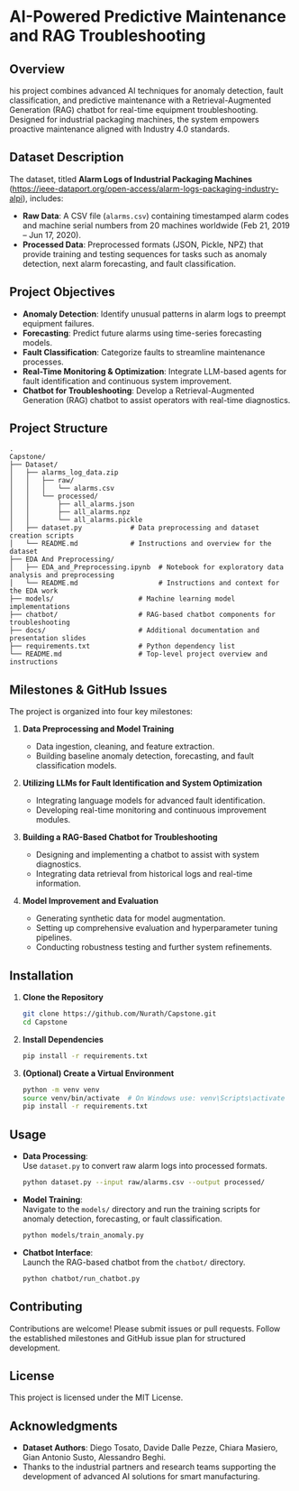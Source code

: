 #  AI-Powered Predictive Maintenance and RAG Troubleshooting

## Overview
his project combines advanced AI techniques for anomaly detection, fault classification, and predictive maintenance with a Retrieval-Augmented Generation (RAG) chatbot for real-time equipment troubleshooting. Designed for industrial packaging machines, the system empowers proactive maintenance aligned with Industry 4.0 standards.


## Dataset Description
The dataset, titled **Alarm Logs of Industrial Packaging Machines** (https://ieee-dataport.org/open-access/alarm-logs-packaging-industry-alpi), includes:
- **Raw Data**: A CSV file (`alarms.csv`) containing timestamped alarm codes and machine serial numbers from 20 machines worldwide (Feb 21, 2019 – Jun 17, 2020).
- **Processed Data**: Preprocessed formats (JSON, Pickle, NPZ) that provide training and testing sequences for tasks such as anomaly detection, next alarm forecasting, and fault classification.

## Project Objectives
- **Anomaly Detection**: Identify unusual patterns in alarm logs to preempt equipment failures.
- **Forecasting**: Predict future alarms using time-series forecasting models.
- **Fault Classification**: Categorize faults to streamline maintenance processes.
- **Real-Time Monitoring & Optimization**: Integrate LLM-based agents for fault identification and continuous system improvement.
- **Chatbot for Troubleshooting**: Develop a Retrieval-Augmented Generation (RAG) chatbot to assist operators with real-time diagnostics.

## Project Structure
```
.
Capstone/
├── Dataset/
│   ├── alarms_log_data.zip
│   │   ├── raw/
│   │   │   └── alarms.csv
│   │   └── processed/
│   │       ├── all_alarms.json
│   │       ├── all_alarms.npz
│   │       └── all_alarms.pickle
│   ├── dataset.py            # Data preprocessing and dataset creation scripts
│   └── README.md             # Instructions and overview for the dataset
├── EDA And Preprocessing/
│   ├── EDA_and_Preprocessing.ipynb  # Notebook for exploratory data analysis and preprocessing
│   └── README.md                    # Instructions and context for the EDA work
├── models/                     # Machine learning model implementations
├── chatbot/                    # RAG-based chatbot components for troubleshooting
├── docs/                       # Additional documentation and presentation slides
├── requirements.txt            # Python dependency list
└── README.md                   # Top-level project overview and instructions

```

## Milestones & GitHub Issues
The project is organized into four key milestones:

1. **Data Preprocessing and Model Training**
   - Data ingestion, cleaning, and feature extraction.
   - Building baseline anomaly detection, forecasting, and fault classification models.

2. **Utilizing LLMs for Fault Identification and System Optimization**
   - Integrating language models for advanced fault identification.
   - Developing real-time monitoring and continuous improvement modules.

3. **Building a RAG-Based Chatbot for Troubleshooting**
   - Designing and implementing a chatbot to assist with system diagnostics.
   - Integrating data retrieval from historical logs and real-time information.

4. **Model Improvement and Evaluation**
   - Generating synthetic data for model augmentation.
   - Setting up comprehensive evaluation and hyperparameter tuning pipelines.
   - Conducting robustness testing and further system refinements.

## Installation
1. **Clone the Repository**
   ```bash
   git clone https://github.com/Nurath/Capstone.git
   cd Capstone
   ```
2. **Install Dependencies**
   ```bash
   pip install -r requirements.txt
   ```
3. **(Optional) Create a Virtual Environment**
   ```bash
   python -m venv venv
   source venv/bin/activate  # On Windows use: venv\Scripts\activate
   pip install -r requirements.txt
   ```

## Usage
- **Data Processing**:  
  Use `dataset.py` to convert raw alarm logs into processed formats.
  ```bash
  python dataset.py --input raw/alarms.csv --output processed/
  ```
- **Model Training**:  
  Navigate to the `models/` directory and run the training scripts for anomaly detection, forecasting, or fault classification.
  ```bash
  python models/train_anomaly.py
  ```
- **Chatbot Interface**:  
  Launch the RAG-based chatbot from the `chatbot/` directory.
  ```bash
  python chatbot/run_chatbot.py
  ```

## Contributing
Contributions are welcome! Please submit issues or pull requests. Follow the established milestones and GitHub issue plan for structured development.

## License
This project is licensed under the MIT License.

## Acknowledgments
- **Dataset Authors**: Diego Tosato, Davide Dalle Pezze, Chiara Masiero, Gian Antonio Susto, Alessandro Beghi.
- Thanks to the industrial partners and research teams supporting the development of advanced AI solutions for smart manufacturing.
